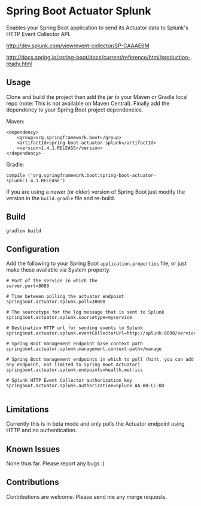 # Spring Boot Actuator Splunk

Enables your Spring Boot application to send its Actuator data to Splunk's HTTP Event Collector API.

http://dev.splunk.com/view/event-collector/SP-CAAAE6M

http://docs.spring.io/spring-boot/docs/current/reference/html/production-ready.html

## Usage

Clone and build the project then add the jar to your Maven or Gradle local repo (note: This is not available on Maven Central). Finally add the dependency to your Spring Boot project dependencies.

Maven:

```
<dependency>
    <group>org.springframework.boot</group>
    <artifactId>spring-boot-actuator-splunk</artifactId>
    <version>1.4.1.RELEASE</version>
</dependency>
```

Gradle:

`compile ('org.springframework.boot:spring-boot-actuator-splunk:1.4.1.RELEASE')`

If you are using a newer (or older) version of Spring Boot just modify the version in the `build.gradle` file and re-build.

## Build

`gradlew build`

## Configuration

Add the following to your Spring Boot `application.properties` file, or just make these available
via System property.

```
# Port of the service in which the 
server.port=8080

# Time between polling the actuator endpoint
springboot.actuator.splunk.poll=30000

# The sourcetype for the log message that is sent to Splunk
springboot.actuator.splunk.sourcetype=myservice

# Destination HTTP url for sending events to Splunk
springboot.actuator.splunk.eventCollectorUrl=http://splunk:8090/services/collector/event

# Spring Boot management endpoint base context path
springboot.actuator.splunk.management.context-path=/manage

# Spring Boot management endpoints in which to poll (hint, you can add any endpoint, not limited to Spring Boot Actuator)
springboot.actuator.splunk.endpoints=health,metrics

# Splunk HTTP Event Collector authorization key
springboot.actuator.splunk.authorization=Splunk AA-BB-CC-DD


```
    
## Limitations

Currently this is in beta mode and only polls the Actuator endpoint using HTTP and no authentication.

## Known Issues

None thus far. Please report any bugs :)

## Contributions

Contributions are welcome. Please send me any merge requests.